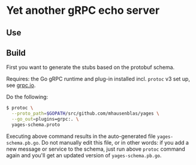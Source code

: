 # Yet another gRPC echo server

## Use

## Build

First you want to generate the stubs based on the protobuf schema. 

Requires: the Go gRPC runtime and plug-in installed incl. `protoc` v3 set up,  see [grpc.io](https://grpc.io/blog/installation).

Do the following:

```bash
$ protoc \
  --proto_path=$GOPATH/src/github.com/mhausenblas/yages \
  --go_out=plugins=grpc:. \
  yages-schema.proto
```

Executing above command results in the auto-generated file `yages-schema.pb.go`. Do not manually edit this file, or in other words: if you add a new message or service to the schema, just run above `protoc` command again and you'll get an updated version of `yages-schema.pb.go`. 
